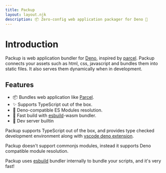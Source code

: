 ```yaml
---
title: Packup
layout: layout.njk
description: 📦 Zero-config web application packager for Deno 🦕
---
```


# Introduction

Packup is web application bundler for [Deno][Deno], inspired by [parcel][parcel]. Packup connects your assets such as html, css, javascript and bundles them into static files. It also serves them dynamically when in development.

## Features

- 📦 Bundles web application like [Parcel][Parcel].
- ✨ Supports TypeScript out of the box.
- 🦕 Deno-compatible ES Modules resolution.
- 💨 Fast build with [esbuild][esbuild]-wasm bundler.
- 🔩 Dev server builtin

Packup supports TypeScript out of the box, and provides type checked development environment along with [vscode deno extension](https://marketplace.visualstudio.com/items?itemName=denoland.vscode-deno).

Packup doesn't support commonjs modules, instead it supports Deno compatible module resolution.

Packup uses [esbuild][esbuild] bundler internally to bundle your scripts, and it's very fast!

[parcel]: https://parceljs.org/
[esbuild]: https://esbuild.github.io/
[Deno]: https://deno.land/
